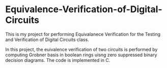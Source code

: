 # Equivalence-Verification-of-Digital-Circuits

This is my project for performing Equivalanece Verification for the Testing and Verification of Digital Circuits class.

In this project, the euivalence verification of two circuits is performed by computing Grobner basis in boolean rings uisng zero 
suppressed binary decision diagrams. The code is implemented in C.
